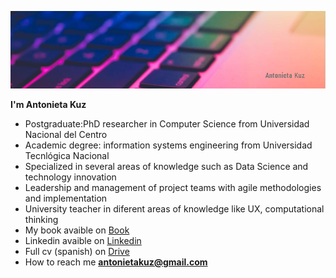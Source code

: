 
![](assets/portada.png)

**I'm Antonieta Kuz**
- Postgraduate:PhD researcher in Computer Science from Universidad Nacional del Centro
- Academic degree: information systems engineering from Universidad Tecnlógica Nacional
- Specialized in several areas of knowledge such as Data Science and technology innovation
- Leadership and management of project teams with agile methodologies and implementation
- University teacher in diferent areas of knowledge like UX, computational thinking
- My book avaible on [Book](https://https://books.google.com.ar/books?id=G9qLDwAAQBAJ&printsec=frontcover&redir_esc=y#v=onepage&q&f=false)
- Linkedin avaible on [Linkedin](https://https://www.linkedin.com/in/antonietakuz/)
- Full cv (spanish) on [Drive](https://drive.google.com/file/d/1Dai9vpjOFAk4rBVdIC9mQXKaVgJJfVI9/view?usp=sharing)
- How to reach me **antonietakuz@gmail.com**



